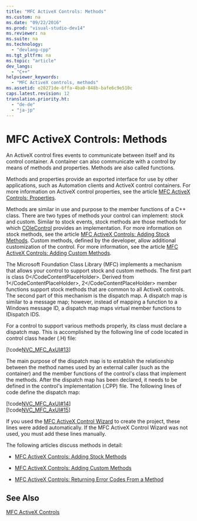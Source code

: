 ```yaml
---
title: "MFC ActiveX Controls: Methods"
ms.custom: na
ms.date: "09/22/2016"
ms.prod: "visual-studio-dev14"
ms.reviewer: na
ms.suite: na
ms.technology: 
  - "devlang-cpp"
ms.tgt_pltfrm: na
ms.topic: "article"
dev_langs: 
  - "C++"
helpviewer_keywords: 
  - "MFC ActiveX controls, methods"
ms.assetid: e20271de-6ffa-4ba0-848b-bafe6c9e510c
caps.latest.revision: 12
translation.priority.ht: 
  - "de-de"
  - "ja-jp"
---
```

# MFC ActiveX Controls: Methods
An ActiveX control fires events to communicate between itself and its control container. A container can also communicate with a control by means of methods and properties. Methods are also called functions.  
  
 Methods and properties provide an exported interface for use by other applications, such as Automation clients and ActiveX control containers. For more information on ActiveX control properties, see the article [MFC ActiveX Controls: Properties](../vs140/mfc-activex-controls--properties.md).  
  
 Methods are similar in use and purpose to the member functions of a C++ class. There are two types of methods your control can implement: stock and custom. Similar to stock events, stock methods are those methods for which [COleControl](../vs140/colecontrol-class.md) provides an implementation. For more information on stock methods, see the article [MFC ActiveX Controls: Adding Stock Methods](../vs140/mfc-activex-controls--adding-stock-methods.md). Custom methods, defined by the developer, allow additional customization of the control. For more information, see the article [MFC ActiveX Controls: Adding Custom Methods](../vs140/mfc-activex-controls--adding-custom-methods.md).  
  
 The Microsoft Foundation Class Library (MFC) implements a mechanism that allows your control to support stock and custom methods. The first part is class <CodeContentPlaceHolder>0\</CodeContentPlaceHolder>. Derived from <CodeContentPlaceHolder>1\</CodeContentPlaceHolder>, <CodeContentPlaceHolder>2\</CodeContentPlaceHolder> member functions support stock methods that are common to all ActiveX controls. The second part of this mechanism is the dispatch map. A dispatch map is similar to a message map; however, instead of mapping a function to a Windows message ID, a dispatch map maps virtual member functions to IDispatch IDS.  
  
 For a control to support various methods properly, its class must declare a dispatch map. This is accomplished by the following line of code located in control class header (.H) file:  
  
 [!code[NVC_MFC_AxUI#13](../vs140/codesnippet/CPP/mfc-activex-controls--methods_1.h)]  
  
 The main purpose of the dispatch map is to establish the relationship between the method names used by an external caller (such as the container) and the member functions of the control's class that implement the methods. After the dispatch map has been declared, it needs to be defined in the control's implementation (.CPP) file. The following lines of code define the dispatch map:  
  
 [!code[NVC_MFC_AxUI#14](../vs140/codesnippet/CPP/mfc-activex-controls--methods_2.cpp)]  
[!code[NVC_MFC_AxUI#15](../vs140/codesnippet/CPP/mfc-activex-controls--methods_3.cpp)]  
  
 If you used the [MFC ActiveX Control Wizard](../vs140/mfc-activex-control-wizard.md) to create the project, these lines were added automatically. If the MFC ActiveX Control Wizard was not used, you must add these lines manually.  
  
 The following articles discuss methods in detail:  
  
-   [MFC ActiveX Controls: Adding Stock Methods](../vs140/mfc-activex-controls--adding-stock-methods.md)  
  
-   [MFC ActiveX Controls: Adding Custom Methods](../vs140/mfc-activex-controls--adding-custom-methods.md)  
  
-   [MFC ActiveX Controls: Returning Error Codes From a Method](../vs140/mfc-activex-controls--returning-error-codes-from-a-method.md)  
  
## See Also  
 [MFC ActiveX Controls](../vs140/mfc-activex-controls.md)